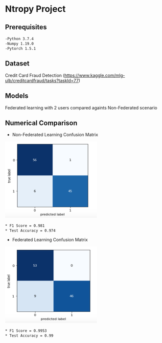 # Ntropy Project

## Prerequisites
    -Python 3.7.4
    -Numpy 1.19.0
    -Pytorch 1.5.1

## Dataset
Credit Card Fraud Detection (https://www.kaggle.com/mlg-ulb/creditcardfraud/tasks?taskId=77)

## Models
Federated learning with 2 users compared againts Non-Federated scenario 


## Numerical Comparison

* Non-Federated Learning Confusion Matrix

<img src="/Images/CM_Non_Federated.png" width="300" height="250">

    * F1 Score = 0.981
    * Test Accuracy = 0.974
    
* Federated Learning Confusion Matrix 

<img src="/Images/CM_Federated.png" width="300" height="250">

    * F1 Score = 0.9953
    * Test Accuracy = 0.99


